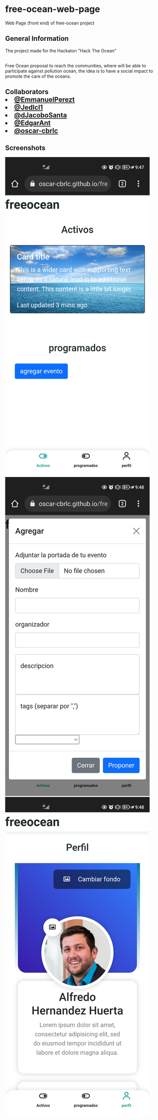 # free-ocean-web-page
Web Page (front end) of free-ocean project

<h2>General Information</h2>
The project made for the Hackaton "Hack The Ocean"<br>

<br>
  <p>Free Ocean proposal to reach the communities, where will be able to participate against pollution ocean, the idea is to have a social impact to promote the care of the oceans.</p>
  
<h2>Collaborators</2>
  <li><a href="https://github.com/EmmanuelPerezt/EmmanuelPerezt"> @EmmanuelPerezt</a></li>
  <li><a href="https://github.com/Jedlcl1"> @Jedlcl1</a></li>
  <li><a href="https://github.com/dJacoboSanta"> @dJacoboSanta</a></li>
  <li><a href="https://github.com/EdgarAnt"> @EdgarAnt</a></li>
  <li><a href="https://github.com/oscar-cbrlc"> @oscar-cbrlc</a></li>
  
<h2>Screenshots</h2>
<img src="https://raw.githubusercontent.com/oscar-cbrlc/free-ocean-web-page/main/Screenshot_1.jpg">
<img src="https://raw.githubusercontent.com/oscar-cbrlc/free-ocean-web-page/main/Screenshot_2.jpg">
<img src="https://raw.githubusercontent.com/oscar-cbrlc/free-ocean-web-page/main/Screenshot_3.jpg">
